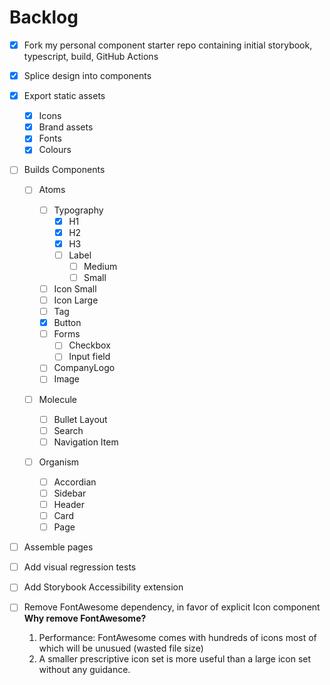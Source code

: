 # Backlog

- [x] Fork my personal component starter repo containing initial storybook, typescript, build, GitHub Actions
- [x] Splice design into components
- [x] Export static assets

  - [x] Icons
  - [x] Brand assets
  - [x] Fonts
  - [x] Colours

- [ ] Builds Components

  - [ ] Atoms

    - [ ] Typography
      - [x] H1
      - [x] H2
      - [x] H3
      - [ ] Label
        - [ ] Medium
        - [ ] Small
    - [ ] Icon Small
    - [ ] Icon Large
    - [ ] Tag
    - [x] Button
    - [ ] Forms
      - [ ] Checkbox
      - [ ] Input field
    - [ ] CompanyLogo
    - [ ] Image

  - [ ] Molecule

    - [ ] Bullet Layout
    - [ ] Search
    - [ ] Navigation Item

  - [ ] Organism
    - [ ] Accordian
    - [ ] Sidebar
    - [ ] Header
    - [ ] Card
    - [ ] Page

- [ ] Assemble pages
- [ ] Add visual regression tests
- [ ] Add Storybook Accessibility extension
- [ ] Remove FontAwesome dependency, in favor of explicit Icon component
      **Why remove FontAwesome?**
  1. Performance: FontAwesome comes with hundreds of icons most of which will be unusued (wasted file size)
  2. A smaller prescriptive icon set is more useful than a large icon set without any guidance.

